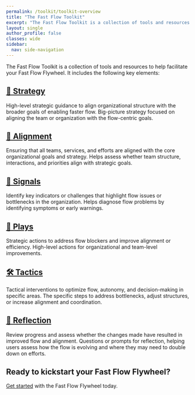 ```yaml
---
permalink: /toolkit/toolkit-overview
title: "The Fast Flow Toolkit"
excerpt: "The Fast Flow Toolkit is a collection of tools and resources to help facilitate your Fast Flow Flywheel."
layout: single
author_profile: false
classes: wide
sidebar:
  nav: side-navigation
---
```


The Fast Flow Toolkit is a collection of tools and resources to help facilitate your Fast Flow Flywheel. It includes the following key elements:

## [🧭 Strategy](/toolkit/toolkit-strategy)

High-level strategic guidance to align organizational structure with the broader goals of enabling faster flow. Big-picture strategy focused on aligning the team or organization with the flow-centric goals.

## [🔄 Alignment](/toolkit/toolkit-alignment)

Ensuring that all teams, services, and efforts are aligned with the core organizational goals and strategy. Helps assess whether team structure, interactions, and priorities align with strategic goals.

## [📡 Signals](/toolkit/toolkit-signals)

Identify key indicators or challenges that highlight flow issues or bottlenecks in the organization. Helps diagnose flow problems by identifying symptoms or early warnings.

## [🎯 Plays](/toolkit/toolkit-plays)

Strategic actions to address flow blockers and improve alignment or efficiency. High-level actions for organizational and team-level improvements.

## [🛠️ Tactics](/toolkit/toolkit-tactics)

Tactical interventions to optimize flow, autonomy, and decision-making in specific areas. The specific steps to address bottlenecks, adjust structures, or increase alignment and coordination.

## [🔁 Reflection](/toolkit/toolkit-reflection)

Review progress and assess whether the changes made have resulted in improved flow and alignment. Questions or prompts for reflection, helping users assess how the flow is evolving and where they may need to double down on efforts.

## Ready to kickstart your Fast Flow Flywheel?

[Get started](/engagements/engagement-overview) with the Fast Flow Flywheel today.
